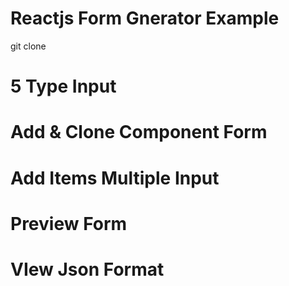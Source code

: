 # Reactjs Form Gnerator Example

git clone 

# 5 Type Input
# Add & Clone Component Form
# Add Items Multiple Input
# Preview Form
# VIew Json Format

